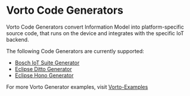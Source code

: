 # Vorto Code Generators

Vorto Code Generators convert Information Model into platform-specific source code, that runs on the device and integrates with the specific IoT backend. 

The following Code Generators are currently supported:

 - [Bosch IoT Suite Generator](bosch/org.eclipse.vorto.codegen.bosch/Readme.md)
 - [Eclipse Ditto Generator](eclipse-ditto/org.eclipse.vorto.codegen.ditto/Readme.md)
 - [Eclipse Hono Generator](eclipse-hono/org.eclipse.vorto.codegen.hono/Readme.md)

For more Vorto Generator examples, visit [Vorto-Examples](https://github.com/eclipse/vorto-examples)
